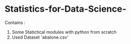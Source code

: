 # Statistics-for-Data-Science-

Contains :
1) Some Statictical modules with python from scratch 
2) Used Dataset 'abalone.csv'
